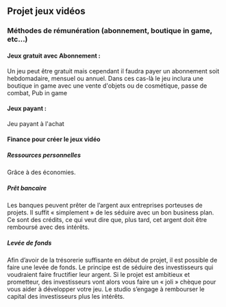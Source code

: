 ## Projet jeux vidéos

### Méthodes de rémunération (abonnement, boutique in game, etc...)

#### Jeux gratuit avec Abonnement :

Un jeu peut être gratuit mais cependant il faudra payer un abonnement soit hebdomadaire, mensuel ou annuel.
Dans ces cas-là le jeu inclura une boutique in game avec une vente d'objets ou de cosmétique, passe de combat, Pub in game
 
#### Jeux payant :

Jeu payant à l'achat


#### Finance pour créer le jeux vidéo

##### Ressources personnelles

Grâce à des économies.

##### Prêt bancaire

Les banques peuvent prêter de l’argent aux entreprises porteuses de projets. Il suffit « simplement » de les séduire avec un bon business plan. Ce sont des crédits, ce qui veut dire que, plus tard, cet argent doit être remboursé avec des intérêts.

##### Levée de fonds

Afin d’avoir de la trésorerie suffisante en début de projet, il est possible de faire une levée de fonds. Le principe est de séduire des investisseurs qui voudraient faire fructifier leur argent. Si le projet est ambitieux et prometteur, des investisseurs vont alors vous faire un « joli » chèque pour vous aider à développer votre jeu. Le studio s’engage à rembourser le capital des investisseurs plus les intérêts.
